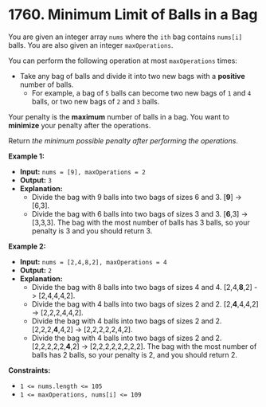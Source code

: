 # 1760. Minimum Limit of Balls in a Bag

You are given an integer array `nums` where the `ith` bag contains `nums[i]` balls. You are also given an integer `maxOperations`.

You can perform the following operation at most `maxOperations` times:

*   Take any bag of balls and divide it into two new bags with a **positive** number of balls.
    *   For example, a bag of `5` balls can become two new bags of `1` and `4` balls, or two new bags of `2` and `3` balls.

Your penalty is the **maximum** number of balls in a bag. You want to **minimize** your penalty after the operations.

Return _the minimum possible penalty after performing the operations_.

**Example 1:**

* **Input:** `nums = [9], maxOperations = 2`
* **Output:** `3`
* **Explanation:**
  - Divide the bag with 9 balls into two bags of sizes 6 and 3. [**9**] -> [6,3].
  - Divide the bag with 6 balls into two bags of sizes 3 and 3. [**6**,3] -> [3,3,3].
    The bag with the most number of balls has 3 balls, so your penalty is 3 and you should return 3.

**Example 2:**

* **Input:** `nums = [2,4,8,2], maxOperations = 4`
* **Output:** `2`
* **Explanation:**
  - Divide the bag with 8 balls into two bags of sizes 4 and 4. [2,4,**8**,2] -> [2,4,4,4,2].
  - Divide the bag with 4 balls into two bags of sizes 2 and 2. [2,**4**,4,4,2] -> [2,2,2,4,4,2].
  - Divide the bag with 4 balls into two bags of sizes 2 and 2. [2,2,2,**4**,4,2] -> [2,2,2,2,2,4,2].
  - Divide the bag with 4 balls into two bags of sizes 2 and 2. [2,2,2,2,2,**4**,2] -> [2,2,2,2,2,2,2,2].
    The bag with the most number of balls has 2 balls, so your penalty is 2, and you should return 2.

**Constraints:**

*   `1 <= nums.length <= 105`
*   `1 <= maxOperations, nums[i] <= 109`
